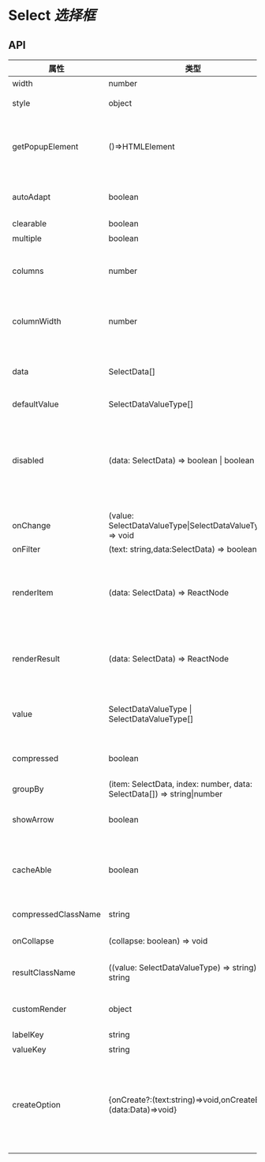# Select _选择框_

<example />

## API

| 属性                | 类型                                                                    | 默认值     | 说明                                                                                |
| ------------------- | ----------------------------------------------------------------------- | ---------- | ----------------------------------------------------------------------------------- |
| width               | number                                                                  | -          | 宽度                                                                                |
| style               | object                                                                  | -          | 扩展外层 style                                                                      |
| getPopupElement     | ()=>HTMLElement                                                         | -          | 选项弹出层在指定的 DOM 中渲染，容器需要为相对定位                                   |
| autoAdapt           | boolean                                                                 | false      | 下拉列表宽度根据内容自由展开                                                        |
| clearable           | boolean                                                                 | false      | 是否可清除值                                                                        |
| multiple            | boolean                                                                 | false      | 是否是多选                                                                          |
| columns             | number                                                                  | 1          | columns 大于 1 时，选项展示为多列布局模式                                           |
| columnWidth         | number                                                                  | 160        | column 单列宽度，仅在 columns 大于 1 时有效                                         |
| data                | SelectData[]                                                            | 必填       | 数据项，单条数据作为 value 的数据必须是唯一的                                       |
| defaultValue        | SelectDataValueType[]                                                   |            | 初始值                                                                              |
| disabled            | (data: SelectData) => boolean \| boolean                                | false      | 如果 disabled 为 true，禁用全部选项，如果 disabled 为函数，根据函数反回结果禁用选项 |
| onChange            | (value: SelectDataValueType\|SelectDataValueType[]) => void             | -          | 值改变回调函数                                                                      |
| onFilter            | (text: string,data:SelectData) => boolean                               | -          | 过滤数据函数                                                                        |
| renderItem          | (data: SelectData) => ReactNode                                         | 必填       | 为 string 时，返回 d\[string]<br />为 function 时，返回函数结果                     |
| renderResult        | (data: SelectData) => ReactNode                                         | renderItem | 选中后在结果中显示的内容，默认和 renderItem 相同                                    |
| value               | SelectDataValueType \| SelectDataValueType[]                            |            | 在 Form 中，value 会被表单接管，value 无效                                          |
| compressed          | boolean                                                                 | false      | 将选中值合并，只在多选模式下有效                                                    |
| groupBy             | (item: SelectData, index: number, data: SelectData[]) => string\|number | -          | 分组                                                                                |
| showArrow           | boolean                                                                 | true       | 是否显示下拉箭头，仅针对单选情况                                                    |
| cacheAble           | boolean                                                                 | true       | 是否开启数据缓存，如果数据存在动态更新的情况建议开启                                |
| compressedClassName | string                                                                  | -          | 多选合并展示弹出框的类名                                                            |
| onCollapse          | (collapse: boolean) => void                                             | -          | 下拉列表展开/收起回调                                                               |
| resultClassName     | ((value: SelectDataValueType) => string) \| string                      | -          | 选中结果内容容器的 className                                                        |
| customRender        | object                                                                  | -          | 自定义渲染 header 和 footer                                                         |
| labelKey            | string                                                                  | 'label'    | 显示的字段                                                                          |
| valueKey            | string                                                                  | 'value'    | 值的字段                                                                            |
| createOption        | {onCreate?:(text:string)=>void,onCreateEnd?:(data:Data)=>void}          | -          | 创建模式的选项，onCreate 为输入时的回调，onCreateEnd 为创建完成的回调               |
